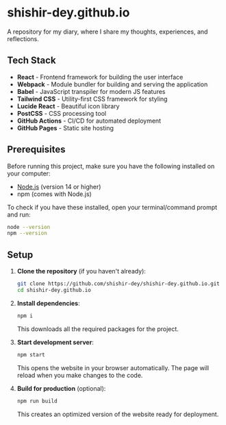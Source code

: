 # shishir-dey.github.io

A repository for my diary, where I share my thoughts, experiences, and reflections.

## Tech Stack

- **React** - Frontend framework for building the user interface
- **Webpack** - Module bundler for building and serving the application
- **Babel** - JavaScript transpiler for modern JS features
- **Tailwind CSS** - Utility-first CSS framework for styling
- **Lucide React** - Beautiful icon library
- **PostCSS** - CSS processing tool
- **GitHub Actions** - CI/CD for automated deployment
- **GitHub Pages** - Static site hosting

## Prerequisites

Before running this project, make sure you have the following installed on your computer:

- [Node.js](https://nodejs.org/) (version 14 or higher)
- npm (comes with Node.js)

To check if you have these installed, open your terminal/command prompt and run:
```bash
node --version
npm --version
```

## Setup

1. **Clone the repository** (if you haven't already):
   ```bash
   git clone https://github.com/shishir-dey/shishir-dey.github.io.git
   cd shishir-dey.github.io
   ```

2. **Install dependencies**:
   ```bash
   npm i
   ```
   This downloads all the required packages for the project.

3. **Start development server**:
   ```bash
   npm start
   ```
   This opens the website in your browser automatically. The page will reload when you make changes to the code.

4. **Build for production** (optional):
   ```bash
   npm run build
   ```
   This creates an optimized version of the website ready for deployment.
